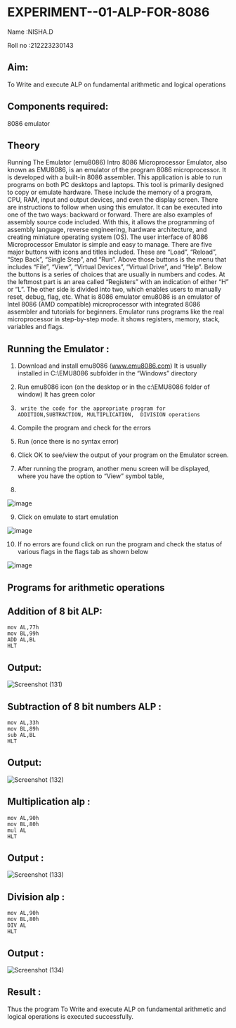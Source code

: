 # EXPERIMENT--01-ALP-FOR-8086
Name :NISHA.D

Roll no :212223230143
## Aim: 
To Write and execute ALP on fundamental arithmetic and logical operations
## Components required: 
8086  emulator 
## Theory 
Running The Emulator (emu8086) Intro 8086 Microprocessor Emulator, also known as EMU8086, is an emulator of the program 8086 microprocessor. It is developed with a built-in 8086 assembler. This application is able to run programs on both PC desktops and laptops. This tool is primarily designed to copy or emulate hardware. These include the memory of a program, CPU, RAM, input and output devices, and even the display screen. There are instructions to follow when using this emulator. It can be executed into one of the two ways: backward or forward. There are also examples of assembly source code included. With this, it allows the programming of assembly language, reverse engineering, hardware architecture, and creating miniature operating system (OS). The user interface of 8086 Microprocessor Emulator is simple and easy to manage. There are five major buttons with icons and titles included. These are “Load”, “Reload”, “Step Back”, “Single Step”, and “Run”. Above those buttons is the menu that includes “File”, “View”, “Virtual Devices”, “Virtual Drive”, and “Help”. Below the buttons is a series of choices that are usually in numbers and codes. At the leftmost part is an area called “Registers” with an indication of either “H” or “L”. The other side is divided into two, which enables users to manually reset, debug, flag, etc. What is 8086 emulator emu8086 is an emulator of Intel 8086 (AMD compatible) microprocessor with integrated 8086 assembler and tutorials for beginners. Emulator runs programs like the real microprocessor in step-by-step mode. it shows registers, memory, stack, variables and flags.


 ## Running the Emulator :
1.	Download and install emu8086 (www.emu8086.com) It is usually installed in C:\EMU8086 subfolder in the “Windows” directory
2.	  Run  emu8086 icon (on the desktop or in the c:\EMU8086 folder of window) It has green color 
 
 
3.		write the code for the appropriate program for ADDITION,SUBTRACTION, MULTIPLICATION,  DIVISION operations 

4.	 Compile the program and check for the errors 
5.	Run (once there is no syntax error) 

6.	Click OK to see/view the output of your program on the Emulator screen. 


7.	After running the program, another menu screen will be displayed, where you have the option to “View” symbol table,
8.	 


![image](https://user-images.githubusercontent.com/36288975/189273263-d65baae9-4b8f-4723-afb3-c0ffa4052b04.png)











9.	Click on emulate to start emulation 








![image](https://user-images.githubusercontent.com/36288975/189273273-9bb36ec1-e2e8-4892-8d35-37707332bfdc.png)








10.	If no errors are found click on run the program and check the status of various flags in the flags tab as shown below 






![image](https://user-images.githubusercontent.com/36288975/189273277-113a2a33-4a40-4ff8-95a5-ecd3a1f504fe.png)







## Programs for arithmetic  operations

## Addition  of 8 bit ALP:
```
mov AL,77h
mov BL,99h
ADD AL,BL
HLT
```

## Output:


 ![Screenshot (131)](https://github.com/Nishadayalan/EXPERIMENT--01-ALP-FOR-8086/assets/144870468/93850d81-34d4-4b75-a5e5-c112be1883e1)

## Subtraction   of 8 bit numbers  ALP :
```
mov AL,33h
mov BL,89h
sub AL,BL
HLT
```
## Output:

![Screenshot (132)](https://github.com/Nishadayalan/EXPERIMENT--01-ALP-FOR-8086/assets/144870468/feded5f0-0a5c-4af6-ad55-909fc3fa6a1b)

## Multiplication alp :
```
mov AL,90h
mov BL,80h
mul AL
HLT
```
 ## Output :

![Screenshot (133)](https://github.com/Nishadayalan/EXPERIMENT--01-ALP-FOR-8086/assets/144870468/ae6bbba7-ba17-42f6-adbe-3c42c35a8e37)


## Division alp :
```
mov AL,90h
mov BL,80h
DIV AL
HLT
```

## Output :

![Screenshot (134)](https://github.com/Nishadayalan/EXPERIMENT--01-ALP-FOR-8086/assets/144870468/37d16e15-8c25-41a0-92ea-29941d234e2d)



## Result :
Thus the program To Write and execute ALP on fundamental arithmetic and logical operations is executed successfully.
 









